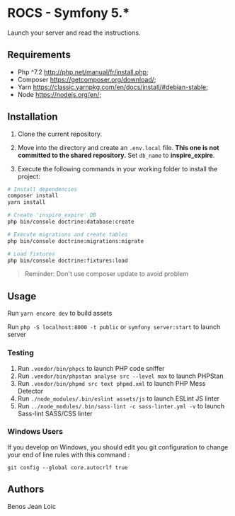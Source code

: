 # ROCS - Symfony 5.*


Launch your server and read the instructions.

## Requirements

- Php ^7.2 http://php.net/manual/fr/install.php;
- Composer https://getcomposer.org/download/;
- Yarn https://classic.yarnpkg.com/en/docs/install/#debian-stable;
- Node https://nodejs.org/en/;

## Installation

1. Clone the current repository.

2. Move into the directory and create an `.env.local` file.
   **This one is not committed to the shared repository.**
   Set `db_name` to **inspire_expire**.

3. Execute the following commands in your working folder to install the project:

```bash
# Install dependencies
composer install
yarn install

# Create 'inspire_expire' DB
php bin/console doctrine:database:create

# Execute migrations and create tables
php bin/console doctrine:migrations:migrate

# Load fixtures
php bin/console doctrine:fixtures:load
```

> Reminder: Don't use composer update to avoid problem

## Usage

Run `yarn encore dev` to build assets

Run `php -S localhost:8000 -t public` or `symfony server:start` to launch server

### Testing

1. Run `.vendor/bin/phpcs` to launch PHP code sniffer
2. Run `.vendor/bin/phpstan analyse src --level max` to launch PHPStan
3. Run `.vendor/bin/phpmd src text phpmd.xml` to launch PHP Mess Detector
3. Run `./node_modules/.bin/eslint assets/js` to launch ESLint JS linter
3. Run `../node_modules/.bin/sass-lint -c sass-linter.yml -v` to launch Sass-lint SASS/CSS linter

### Windows Users

If you develop on Windows, you should edit you git configuration to change your end of line rules with this command :

`git config --global core.autocrlf true`


## Authors

Benos Jean Loic
